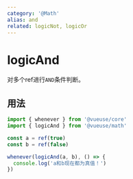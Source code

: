 ```yaml
---
category: '@Math'
alias: and
related: logicNot, logicOr
---
```


# logicAnd

对多个ref进行`AND`条件判断。

## 用法

```ts
import { whenever } from '@vueuse/core'
import { logicAnd } from '@vueuse/math'

const a = ref(true)
const b = ref(false)

whenever(logicAnd(a, b), () => {
  console.log('a和b现在都为真值！')
})
```